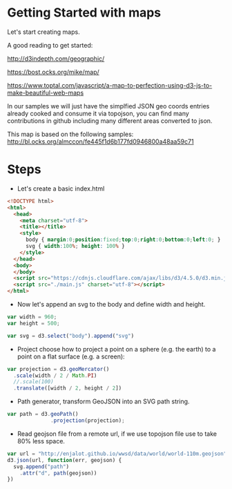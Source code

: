 # Getting Started with maps

Let's start creating maps.

A good reading to get started: 

http://d3indepth.com/geographic/

https://bost.ocks.org/mike/map/

https://www.toptal.com/javascript/a-map-to-perfection-using-d3-js-to-make-beautiful-web-maps

In our samples we will just have the simplfied JSON geo coords entries already cooked and consume it via topojson,
you can find many contributions in github including many different areas converted to json.

This map is based on the following samples:
http://bl.ocks.org/almccon/fe445f1d6b177fd0946800a48aa59c71


# Steps

- Let's create a basic index.html

```html
<!DOCTYPE html>
<html>
  <head>
    <meta charset="utf-8">
    <title></title>
    <style>
      body { margin:0;position:fixed;top:0;right:0;bottom:0;left:0; }
      svg { width:100%; height: 100% }
    </style>    
  </head>
  <body>
  </body>
  <script src="https://cdnjs.cloudflare.com/ajax/libs/d3/4.5.0/d3.min.js" charset="utf-8"></script>
  <script src="./main.js" charset="utf-8"></script>
</html>
```

- Now let's append an svg to the body and define width and height.

```javascript
var width = 960;
var height = 500;

var svg = d3.select("body").append("svg")
```

- Project choose how to project a point on a sphere (e.g. the earth)
to a point on a flat surface (e.g. a screen):

```javascript
var projection = d3.geoMercator()
  .scale(width / 2 / Math.PI)
  //.scale(100)
  .translate([width / 2, height / 2])
```

- Path generator, transform GeoJSON into an SVG path string.

```javascript
var path = d3.geoPath()
              .projection(projection);
```

- Read geojson file from a remote url, if we use topojson file use to take 80% less space.

```javascript
var url = "http://enjalot.github.io/wwsd/data/world/world-110m.geojson";
d3.json(url, function(err, geojson) {
  svg.append("path")
    .attr("d", path(geojson))
})
```





